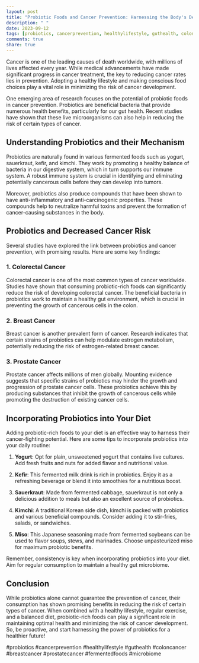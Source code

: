 ```yaml
---
layout: post
title: "Probiotic Foods and Cancer Prevention: Harnessing the Body's Defense"
description: " "
date: 2023-09-12
tags: [probiotics, cancerprevention, healthylifestyle, guthealth, coloncancer, breastcancer, prostatecancer, fermentedfoods, microbiome]
comments: true
share: true
---
```


Cancer is one of the leading causes of death worldwide, with millions of lives affected every year. While medical advancements have made significant progress in cancer treatment, the key to reducing cancer rates lies in prevention. Adopting a healthy lifestyle and making conscious food choices play a vital role in minimizing the risk of cancer development. 

One emerging area of research focuses on the potential of probiotic foods in cancer prevention. Probiotics are beneficial bacteria that provide numerous health benefits, particularly for our gut health. Recent studies have shown that these live microorganisms can also help in reducing the risk of certain types of cancer. 

## Understanding Probiotics and their Mechanism

Probiotics are naturally found in various fermented foods such as yogurt, sauerkraut, kefir, and kimchi. They work by promoting a healthy balance of bacteria in our digestive system, which in turn supports our immune system. A robust immune system is crucial in identifying and eliminating potentially cancerous cells before they can develop into tumors. 

Moreover, probiotics also produce compounds that have been shown to have anti-inflammatory and anti-carcinogenic properties. These compounds help to neutralize harmful toxins and prevent the formation of cancer-causing substances in the body. 

## Probiotics and Decreased Cancer Risk

Several studies have explored the link between probiotics and cancer prevention, with promising results. Here are some key findings:

### 1. Colorectal Cancer

Colorectal cancer is one of the most common types of cancer worldwide. Studies have shown that consuming probiotic-rich foods can significantly reduce the risk of developing colorectal cancer. The beneficial bacteria in probiotics work to maintain a healthy gut environment, which is crucial in preventing the growth of cancerous cells in the colon.

### 2. Breast Cancer

Breast cancer is another prevalent form of cancer. Research indicates that certain strains of probiotics can help modulate estrogen metabolism, potentially reducing the risk of estrogen-related breast cancer. 

### 3. Prostate Cancer

Prostate cancer affects millions of men globally. Mounting evidence suggests that specific strains of probiotics may hinder the growth and progression of prostate cancer cells. These probiotics achieve this by producing substances that inhibit the growth of cancerous cells while promoting the destruction of existing cancer cells.

## Incorporating Probiotics into Your Diet

Adding probiotic-rich foods to your diet is an effective way to harness their cancer-fighting potential. Here are some tips to incorporate probiotics into your daily routine:

1. **Yogurt**: Opt for plain, unsweetened yogurt that contains live cultures. Add fresh fruits and nuts for added flavor and nutritional value.

2. **Kefir**: This fermented milk drink is rich in probiotics. Enjoy it as a refreshing beverage or blend it into smoothies for a nutritious boost.

3. **Sauerkraut**: Made from fermented cabbage, sauerkraut is not only a delicious addition to meals but also an excellent source of probiotics.

4. **Kimchi**: A traditional Korean side dish, kimchi is packed with probiotics and various beneficial compounds. Consider adding it to stir-fries, salads, or sandwiches.

5. **Miso**: This Japanese seasoning made from fermented soybeans can be used to flavor soups, stews, and marinades. Choose unpasteurized miso for maximum probiotic benefits.

Remember, consistency is key when incorporating probiotics into your diet. Aim for regular consumption to maintain a healthy gut microbiome.

## Conclusion 

While probiotics alone cannot guarantee the prevention of cancer, their consumption has shown promising benefits in reducing the risk of certain types of cancer. When combined with a healthy lifestyle, regular exercise, and a balanced diet, probiotic-rich foods can play a significant role in maintaining optimal health and minimizing the risk of cancer development. So, be proactive, and start harnessing the power of probiotics for a healthier future!

#probiotics #cancerprevention #healthylifestyle #guthealth #coloncancer #breastcancer #prostatecancer #fermentedfoods #microbiome